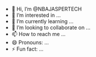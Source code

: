 - 👋 Hi, I’m @NBAJASPERTECH
- 👀 I’m interested in ...
- 🌱 I’m currently learning ...
- 💞️ I’m looking to collaborate on ...
- 📫 How to reach me ...
- 😄 Pronouns: ...
- ⚡ Fun fact: ...

<!---
NBAJASPERTECH/NBAJASPERTECH is a ✨ special ✨ repository because its `README.md` (this file) appears on your GitHub profile.
You can click the Preview link to take a look at your changes.
--->
